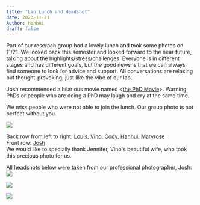 ```yaml
---
title: "Lab Lunch and Headshot"
date: 2023-11-21
Author: Hanhui
draft: false
---
```


Part of our reserach group had a lovely lunch and took some photos on 11/21. We looked back this semester and looked forward to the near future, talking about the highlights/stress/challenges. Everyone is in different stages and has different goals, but the good news is that we can always find someone to look for advice and support. All conversations are relaxing but thought-provoking, just like the vibe of our lab.

Josh recommended a hilarious movie named <[the PhD Movie](https://en.wikipedia.org/wiki/Piled_Higher_and_Deeper)>. Warning: PhDs or people who are doing a PhD may laugh and cry at the same time.

We miss people who were not able to join the lunch. Our group photo is not perfect without you. 

![][group_photo]

[group_photo]: images/group_pic.jpeg
Back row from left to right: [Louis](/people/#Louis), [Vino](/people/#Vino), [Cody](/people/#Cody), [Hanhui](/people/#Hanhui), [Maryrose](/people/#Maryrose)  
Front row: [Josh](/people/#Josh)  
We would like to specially thank Jennifer, Vino's beautiful wife, who took this precious photo for us.  
  
  All headshots below were taken from our professional photographer, Josh:
![][photo2]

[photo2]: images/HB.jpeg

![][photo3]

[photo3]: images/MR.jpeg

![][photo4]

[photo4]: images/Wei.jpeg